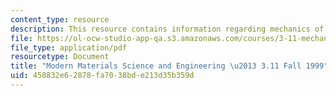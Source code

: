 ```yaml
---
content_type: resource
description: This resource contains information regarding mechanics of materials.
file: https://ol-ocw-studio-app-qa.s3.amazonaws.com/courses/3-11-mechanics-of-materials-fall-1999/458832e62878fa7038bde213d35b359d_MIT3_11F99_tetra.pdf
file_type: application/pdf
resourcetype: Document
title: "Modern Materials Science and Engineering \u2013 3.11 Fall 1999"
uid: 458832e6-2878-fa70-38bd-e213d35b359d
---
```

